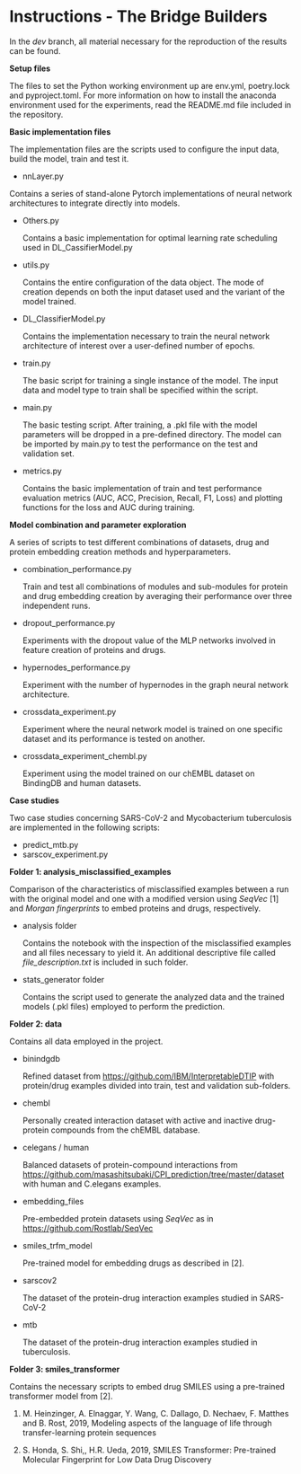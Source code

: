 # Instructions - The Bridge Builders

In the *dev* branch, all material necessary for the reproduction of the results can be found. 

**Setup files**

The files to set the Python working environment up are env.yml, poetry.lock and pyproject.toml. For more information on how to install the anaconda environment used for the experiments, read the README.md file included in the repository.

**Basic implementation files**

The implementation files are the scripts used to configure the input data, build the model, train and test it. 

-  nnLayer.py

  Contains a series of stand-alone Pytorch implementations of neural network architectures to integrate directly into models.

- Others.py

  Contains a basic implementation for optimal learning rate scheduling used in DL_CassifierModel.py

- utils.py

  Contains the entire configuration of the data object. The mode of creation depends on both the input dataset used and the variant of the model trained. 

- DL_ClassifierModel.py

  Contains the implementation necessary to train the neural network architecture of interest over a user-defined number of epochs.

- train.py

  The basic script for training a single instance of the model. The input data and model type to train shall be specified within the script.

- main.py

  The basic testing script. After training, a .pkl file with the model parameters will be dropped in a pre-defined directory. The model can be imported by main.py to test the performance on the test and validation set. 

- metrics.py

  Contains the basic implementation of train and test performance evaluation metrics (AUC, ACC, Precision, Recall, F1, Loss) and plotting functions for the loss and AUC during training.

**Model combination and parameter exploration**

A series of scripts to test different combinations of datasets, drug and protein embedding creation methods and hyperparameters.

- combination_performance.py

  Train and test all combinations of modules and sub-modules for protein and drug embedding creation by averaging their performance over three independent runs.

- dropout_performance.py 

  Experiments with the dropout value of the MLP networks involved in feature creation of proteins and drugs.

- hypernodes_performance.py

  Experiment with the number of hypernodes in the graph neural network architecture.

- crossdata_experiment.py

  Experiment where the neural network model is trained on one specific dataset and its performance is tested on another.
  
- crossdata_experiment_chembl.py

  Experiment using the model trained on our chEMBL dataset on BindingDB and human datasets.

**Case studies**

Two case studies concerning SARS-CoV-2 and Mycobacterium tuberculosis are implemented in the following scripts:

- predict_mtb.py
- sarscov_experiment.py

**Folder 1:  analysis_misclassified_examples**

Comparison of the characteristics of misclassified examples between a run with the original model and one with a modified version using *SeqVec* [1] and *Morgan fingerprints* to embed proteins and drugs, respectively.

- analysis folder

  Contains the notebook with the inspection of the misclassified examples and all files necessary to yield it. An additional descriptive file called *file_description.txt* is included in such folder.

- stats_generator folder

  Contains the script used to generate the analyzed data and the trained models (.pkl files) employed to perform the prediction. 

**Folder 2: data**

Contains all data employed in the project. 

- binindgdb

  Refined dataset from https://github.com/IBM/InterpretableDTIP with protein/drug examples divided into train, test and validation sub-folders.

- chembl

  Personally created interaction dataset with active and inactive drug-protein compounds from the chEMBL database.

- celegans / human

  Balanced datasets of protein-compound interactions from https://github.com/masashitsubaki/CPI_prediction/tree/master/dataset with human and C.elegans examples.

- embedding_files

  Pre-embedded protein datasets using *SeqVec* as in https://github.com/Rostlab/SeqVec

- smiles_trfm_model

  Pre-trained model for embedding drugs as described in [2].

- sarscov2

  The dataset of the protein-drug interaction examples studied in SARS-CoV-2

- mtb

  The dataset of the protein-drug interaction examples studied in tuberculosis. 

  

**Folder 3: smiles_transformer**

Contains the necessary scripts to embed drug SMILES using a pre-trained transformer model from [2].



1. M. Heinzinger, A. Elnaggar, Y. Wang, C. Dallago, D. Nechaev, F. Matthes and B. Rost, 2019, Modeling aspects of the language of life through transfer-learning protein sequences

2. S. Honda, S. Shi,, H.R. Ueda, 2019, SMILES Transformer: Pre-trained Molecular Fingerprint
   for Low Data Drug Discovery









